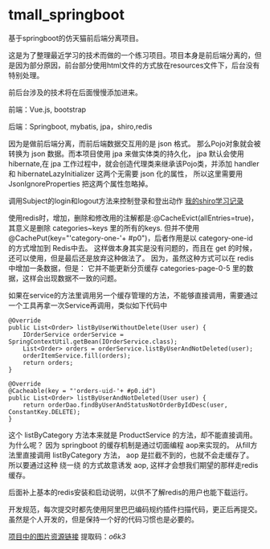 # tmall_springboot
基于springboot的仿天猫前后端分离项目。

这是为了整理最近学习的技术而做的一个练习项目。项目本身是前后端分离的，但是因为部分原因，前台部分使用html文件的方式放在resources文件下，后台没有特别处理。

前后台涉及的技术将在后面慢慢添加进来。

前端：Vue.js, bootstrap

后端：Springboot, mybatis, jpa，shiro,redis

 
 因为是做前后端分离，而前后端数据交互用的是 json 格式。 那么Pojo对象就会被转换为 json 数据。而本项目使用 jpa 来做实体类的持久化，
 jpa 默认会使用 hibernate,在 jpa 工作过程中，就会创造代理类来继承该Pojo类，并添加 handler 和 hibernateLazyInitializer 这两个无需要 json 化的属性，
 所以这里需要用 JsonIgnoreProperties 把这两个属性忽略掉。
     
 调用Subject的login和logout方法来控制登录和登出动作
 [我的shiro学习记录](https://github.com/AnshayM/shiro/blob/master/README.md)
 
 使用redis时，增加，删除和修改用的注解都是:@CacheEvict(allEntries=true)，其意义是删除 categories~keys 里的所有的keys. 
 但并不使用	@CachePut(key="'category-one-'+ #p0")，后者作用是以 category-one-id 的方式增加到 Redis中去。
 这样做本身其实是没有问题的，而且在 get 的时候，还可以使用，但是最后还是放弃这种做法了。
 因为，虽然这种方式可以在 redis 中增加一条数据，但是： 它并不能更新分页缓存 categories-page-0-5 里的数据，这样会出现数据不一致的问题。  
 
 如果在service的方法里调用另一个缓存管理的方法，不能够直接调用，需要通过一个工具再拿一次Service再调用，类似如下代码中
```
@Override
public List<Order> listByUserWithoutDelete(User user) {
    IOrderService orderService = SpringContextUtil.getBean(IOrderService.class);
    List<Order> orders = orderService.listByUserAndNotDeleted(user);
    orderItemService.fill(orders);
    return orders;
}

@Override
@Cacheable(key = "'orders-uid-'+ #p0.id")
public List<Order> listByUserAndNotDeleted(User user) {
    return orderDao.findByUserAndStatusNotOrderByIdDesc(user, ConstantKey.DELETE);
}
```
这个 listByCategory 方法本来就是 ProductService 的方法，却不能直接调用。 
为什么呢？ 因为 springboot 的缓存机制是通过切面编程 aop来实现的。 
从fill方法里直接调用 listByCategory 方法， aop 是拦截不到的，也就不会走缓存了。 所以要通过这种 绕一绕 的方式故意诱发 aop, 这样才会想我们期望的那样走redis缓存。  

后面补上基本的redis安装和启动说明，以供不了解redis的用户也能下载运行。


开发规范，每次提交时都先使用阿里巴巴编码规约插件扫描代码，更正后再提交。虽然是个人开发的，但是保持一个好的代码习惯也是必要的。

[项目中的图片资源链接](https://pan.baidu.com/s/1VtjKkjXAxAp54S0qZpTTuw) 
提取码：*o6k3*
